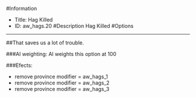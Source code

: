 #Information
 - Title: Hag Killed
 - ID: aw_hags.20
#Description
Hag Killed
#Options

___
##That saves us a lot of trouble.

###AI weighting:
AI weights this option at 100


###Efects:<ul><li>remove province modifier = aw_hags_1</li><li>remove province modifier = aw_hags_2</li><li>remove province modifier = aw_hags_3</li></ul>
